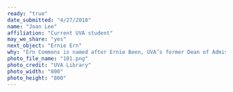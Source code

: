 ```yaml
---
ready: "true"
date_submitted: "4/27/2018"
name: "Joan Lee"
affiliation: "Current UVA student"
may_we_share: "yes"
next_object: "Ernie Ern"
why: "Ern Commons is named after Ernie Been, UVA’s former Dean of Admissions and Vice President of Student Affairs. During his tenure in higher education, he was not only an influential player in admitting UVA's first black students, but also UVA's first class of women. He also fought for better financial opportunity at the University by advocating for lessening student loans and helping to do so through AccessUVA which was released after his retirement. If we are to reflect upon UVA's past 200 years, we must not forget that objects can only reflect so much culture. People can not only symbolize mindsets, beliefs, and hopes in their character, but also milestones in their work. Ernie Ern's legacy is recognized in the naming of buildings, student achievement awards, and in the stories people and administrators still pass around at UVA. He’s a testament to both UVA’s history and the progression it wanted for the future."
photo_file_name: "101.png"
photo_credit: "UVA Library"
photo_width: "800"
photo_height: "800"
---
```

